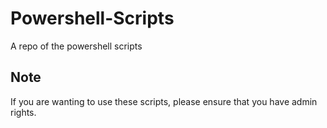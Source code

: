 # Powershell-Scripts
A repo of the powershell scripts


## Note

If you are wanting to use these scripts, please ensure that you have admin rights.

